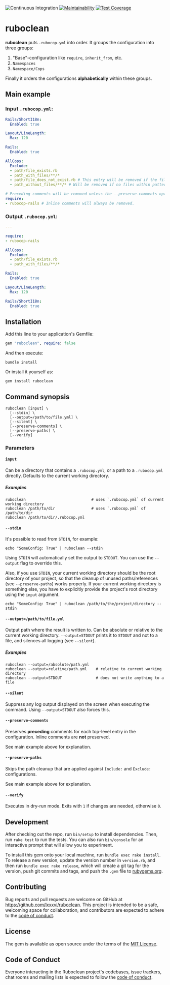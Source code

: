![Continuous Integration](https://github.com/lxxxvi/ruboclean/workflows/Continuous%20Integration/badge.svg)
[![Maintainability](https://api.codeclimate.com/v1/badges/a940762e1c0b27caa905/maintainability)](https://codeclimate.com/github/lxxxvi/ruboclean/maintainability)
[![Test Coverage](https://api.codeclimate.com/v1/badges/a940762e1c0b27caa905/test_coverage)](https://codeclimate.com/github/lxxxvi/ruboclean/test_coverage)

# ruboclean

**ruboclean** puts `.rubocop.yml` into order. It groups the configuration into three groups:

1. "Base"-configuration like `require`, `inherit_from`, etc.
2. `Namespaces`
3. `Namespace/Cops`

Finally it orders the configurations **alphabetically** within these groups.

## Main example

### Input `.rubocop.yml`:

```yml
Rails/ShortI18n:
  Enabled: true

Layout/LineLength:
  Max: 120

Rails:
  Enabled: true

AllCops:
  Exclude:
  - path/file_exists.rb
  - path_with_files/**/*
  - path/file_does_not_exist.rb # This entry will be removed if the file doesn't exist. Skip with --preserve-paths option.
  - path_without_files/**/* # Will be removed if no files within pattern exist. Skip with --preserve-paths option.

# Preceding comments will be removed unless the --preserve-comments option is used.
require:
- rubocop-rails # Inline comments will always be removed.
```

### Output `.rubocop.yml`:

```yml
---

require:
- rubocop-rails

AllCops:
  Exclude:
  - path/file_exists.rb
  - path_with_files/**/*

Rails:
  Enabled: true

Layout/LineLength:
  Max: 120

Rails/ShortI18n:
  Enabled: true
```

## Installation

Add this line to your application's Gemfile:

```ruby
gem "ruboclean", require: false
```

And then execute:

```shell
bundle install
```

Or install it yourself as:

```shell
gem install ruboclean
```

## Command synopsis

```shell
ruboclean [input] \
  [--stdin] \
  [--output=/path/to/file.yml] \
  [--silent] \
  [--preserve-comments] \
  [--preserve-paths] \
  [--verify]
```

### Parameters

#### `input`

Can be a directory that contains a `.rubocop.yml`, or a path to a `.rubocop.yml` directly.
Defaults to the current working directory.

##### Examples

```shell
ruboclean                             # uses `.rubocop.yml` of current working directory
ruboclean /path/to/dir                # uses `.rubocop.yml` of /path/to/dir
ruboclean /path/to/dir/.rubocop.yml
```

#### `--stdin`

It's possible to read from `STDIN`, for example:

```shell
echo "SomeConfig: True" | ruboclean --stdin
```

Using `STDIN` will automatically set the output to `STDOUT`. You can use the `--output` flag to override this.

Also, if you use `STDIN`, your current working directory should be the root directory of your project, so that the
cleanup of unused paths/references (see `--preserve-paths`) works properly. If your current working directory
is something else, you have to explicitly provide the project's root directory using the `input` argument.

```shell
echo "SomeConfig: True" | ruboclean /path/to/the/project/directory --stdin
```

#### `--output=/path/to/file.yml`

Output path where the result is written to.
Can be absolute or relative to the current working directory.
`--output=STDOUT` prints it to `STDOUT` and not to a file, and silences all logging (see `--silent`).

##### Examples

```shell
ruboclean --output=/absolute/path.yml
ruboclean --output=relative/path.yml    # relative to current working directory
ruboclean --output=STDOUT               # does not write anything to a file
```

#### `--silent`

Suppress any log output displayed on the screen when executing the command.
Using `--output=STDOUT` also forces this.

#### `--preserve-comments`

Preserves **preceding** comments for each top-level entry in the configuration.
Inline comments are **not** preserved.

See main example above for explanation.

#### `--preserve-paths`

Skips the path cleanup that are applied against `Include:` and `Exclude:` configurations.

See main example above for explanation.

#### `--verify`

Executes in dry-run mode. Exits with `1` if changes are needed, otherwise `0`.

## Development

After checking out the repo, run `bin/setup` to install dependencies. Then, run `rake test` to run the tests. You can also run `bin/console` for an interactive prompt that will allow you to experiment.

To install this gem onto your local machine, run `bundle exec rake install`. To release a new version, update the version number in `version.rb`, and then run `bundle exec rake release`, which will create a git tag for the version, push git commits and tags, and push the `.gem` file to [rubygems.org](https://rubygems.org).

## Contributing

Bug reports and pull requests are welcome on GitHub at https://github.com/lxxxvi/ruboclean. This project is intended to be a safe, welcoming space for collaboration, and contributors are expected to adhere to the [code of conduct](https://github.com/lxxxvi/ruboclean/blob/main/CODE_OF_CONDUCT.md).

## License

The gem is available as open source under the terms of the [MIT License](https://opensource.org/licenses/MIT).

## Code of Conduct

Everyone interacting in the Ruboclean project's codebases, issue trackers, chat rooms and mailing lists is expected to follow the [code of conduct](https://github.com/lxxxvi/ruboclean/blob/main/CODE_OF_CONDUCT.md).
